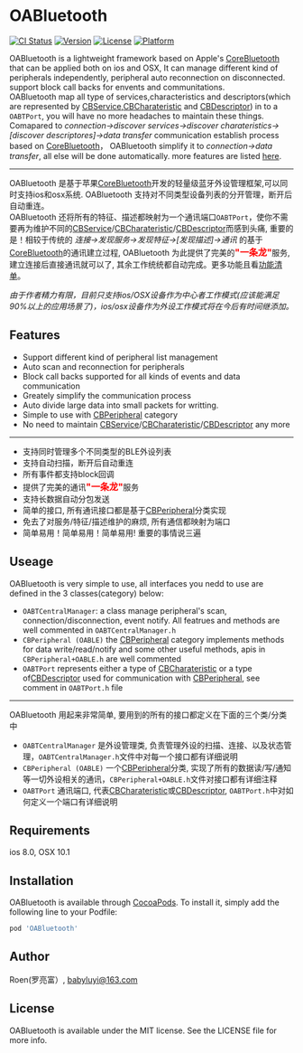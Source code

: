 # OABluetooth

[![CI Status](https://img.shields.io/travis/zxllf23@163.com/OABluetooth.svg?style=flat)](https://travis-ci.org/zxllf23@163.com/OABluetooth)
[![Version](https://img.shields.io/cocoapods/v/OABluetooth.svg?style=flat)](https://cocoapods.org/pods/OABluetooth)
[![License](https://img.shields.io/cocoapods/l/OABluetooth.svg?style=flat)](https://cocoapods.org/pods/OABluetooth)
[![Platform](https://img.shields.io/cocoapods/p/OABluetooth.svg?style=flat)](https://cocoapods.org/pods/OABluetooth)

OABluetooth is a lightweight framework based on Apple's [CoreBluetooth](https://developer.apple.com/documentation/corebluetooth) that can be applied both on ios and OSX, It can manage different kind of peripherals independently, peripheral auto reconnection on disconnected. support block call backs for envents and communitations.  
OABluetooth map all type of services,characteristics and descriptors(which are represented by [CBService](https://developer.apple.com/documentation/corebluetooth/cbservice),[CBCharateristic](https://developer.apple.com/documentation/corebluetooth/cbcharacteristic) and [CBDescriptor](https://developer.apple.com/documentation/corebluetooth/cbdescriptor)) in to a `OABTPort`, you will have no more headaches to maintain these things. Comapared to *connection->discover services->discover charateristics->[discover descriptores]->data transfer* communication establish process based on [CoreBluetooth](https://developer.apple.com/documentation/corebluetooth)， OABluetooth simplify it to *connection->data transfer*, all else will be done automatically. more features are listed <a href="##Features">here</a>.  


---
OABluetooth 是基于苹果[CoreBluetooth](https://developer.apple.com/documentation/corebluetooth)开发的轻量级蓝牙外设管理框架,可以同时支持ios和osx系统. OABluetooth 支持对不同类型设备列表的分开管理，断开后自动重连。  
OABluetooth 还将所有的特征、描述都映射为一个通讯端口`OABTPort`，使你不需要再为维护不同的[CBService](https://developer.apple.com/documentation/corebluetooth/cbservice)/[CBCharateristic](https://developer.apple.com/documentation/corebluetooth/cbcharacteristic)/[CBDescriptor](https://developer.apple.com/documentation/corebluetooth/cbdescriptor)而感到头痛, 重要的是！相较于传统的 *连接->发现服务->发现特征->[发现描述]->通讯* 的基于[CoreBluetooth](https://developer.apple.com/documentation/corebluetooth)的通讯建立过程, OABluetooth 为此提供了完美的<font color=red size=3>**"一条龙"**</font>服务, 建立连接后直接通讯就可以了, 其余工作统统都自动完成。更多功能且看<a href="## Features">功能清单</a>。

*由于作者精力有限，目前只支持ios/OSX设备作为中心者工作模式(应该能满足90%以上的应用场景了)，ios/osx设备作为外设工作模式将在今后有时间继添加。*

## Features
 - Support different kind of peripheral list management
 - Auto scan and reconnection for peripherals
 - Block call backs supported for all kinds of events and data communication
 - Greately simplify the communication process
 - Auto divide large data into small packets for writting.
 - Simple to use with [CBPeripheral](https://developer.apple.com/documentation/corebluetooth/cbperipheral) category
 - No need to maintain [CBService](https://developer.apple.com/documentation/corebluetooth/cbservice)/[CBCharateristic](https://developer.apple.com/documentation/corebluetooth/cbcharacteristic)/[CBDescriptor](https://developer.apple.com/documentation/corebluetooth/cbdescriptor) any more  
 ---

 - 支持同时管理多个不同类型的BLE外设列表
 - 支持自动扫描，断开后自动重连
 - 所有事件都支持block回调
 - 提供了完美的通讯<font color=red size=3>**"一条龙"**</font>服务
 - 支持长数据自动分包发送
 - 简单的接口, 所有通讯接口都是基于[CBPeripheral](https://developer.apple.com/documentation/corebluetooth/cbperipheral)分类实现
 - 免去了对服务/特征/描述维护的麻烦, 所有通信都映射为端口
 - 简单易用！简单易用！简单易用! 重要的事情说三遍

## Useage

OABluetooth is very simple to use, all interfaces you nedd to use are defined in the 3 classes(category) below:
- `OABTCentralManager`: a class manage peripheral's scan, connection/disconnection, event notify. All featrues and methods are well commented in `OABTCentralManager.h`
- `CBPeripheral (OABLE)` the [CBPeripheral](https://developer.apple.com/documentation/corebluetooth/cbperipheral) category implements methods for data write/read/notify and some other useful methods, apis in `CBPeripheral+OABLE.h` are well commented
- `OABTPort` represents either a type of [CBCharateristic](https://developer.apple.com/documentation/corebluetooth/cbcharacteristic) or a type of[CBDescriptor](https://developer.apple.com/documentation/corebluetooth/cbdescriptor) used for communication with [CBPeripheral](https://developer.apple.com/documentation/corebluetooth/cbperipheral), see comment in `OABTPort.h` file

---
OABluetooth 用起来非常简单, 要用到的所有的接口都定义在下面的三个类/分类中
- `OABTCentralManager` 是外设管理类, 负责管理外设的扫描、连接、以及状态管理，`OABTCentralManager.h`文件中对每一个接口都有详细说明
- `CBPeripheral (OABLE)` 一个[CBPeripheral](https://developer.apple.com/documentation/corebluetooth/cbperipheral)分类, 实现了所有的数据读/写/通知等一切外设相关的通讯，`CBPeripheral+OABLE.h`文件对接口都有详细注释
- `OABTPort` 通讯端口, 代表[CBCharateristic](https://developer.apple.com/documentation/corebluetooth/cbcharacteristic)或[CBDescriptor](https://developer.apple.com/documentation/corebluetooth/cbdescriptor), `OABTPort.h`中对如何定义一个端口有详细说明


## Requirements
ios 8.0, OSX 10.1

## Installation

OABluetooth is available through [CocoaPods](https://cocoapods.org). To install
it, simply add the following line to your Podfile:

```ruby
pod 'OABluetooth'
```

## Author

Roen(罗亮富）, babyluyi@163.com

## License

OABluetooth is available under the MIT license. See the LICENSE file for more info.
